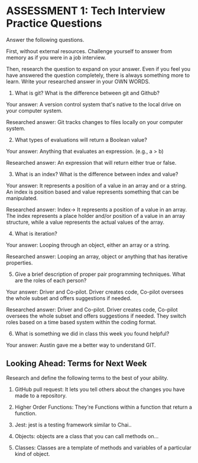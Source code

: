 # ASSESSMENT 1: Tech Interview Practice Questions
Answer the following questions.

First, without external resources. Challenge yourself to answer from memory as if you were in a job interview.

Then, research the question to expand on your answer. Even if you feel you have answered the question completely, there is always something more to learn. Write your researched answer in your OWN WORDS.

1. What is git? What is the difference between git and Github?

  Your answer: A version control system that's native to the local drive on your computer system.

  Researched answer: Git tracks changes to files locally on your computer system.

2. What types of evaluations will return a Boolean value?

  Your answer: Anything that evaluates an expression. (e.g., a > b)

  Researched answer: An expression that will return either true or false.



3. What is an index? What is the difference between index and value?

  Your answer: It represents a position of a value in an array and or a string.
  An index is position based and value represents something that can be manipulated.

  Researched answer: Index-> It represents a position of a value in an array. The index represents a place holder and/or position of a value in an array structure, while a value represents the actual values of the array.

4. What is iteration?

  Your answer: Looping through an object, either an array or a string.

  Researched answer: Looping an array, object or anything that has iterative properties.

5. Give a brief description of proper pair programming techniques. What are the roles of each person?

  Your answer: Driver and Co-pilot. Driver creates code, Co-pilot oversees the whole subset and offers suggestions if needed.

  Researched answer: Driver and Co-pilot. Driver creates code, Co-pilot oversees the whole subset and offers suggestions if needed. They switch roles based on a time based system within the coding format.

6. What is something we did in class this week you found helpful?  

  Your answer: Austin gave me a better way to understand GIT.



## Looking Ahead: Terms for Next Week

Research and define the following terms to the best of your ability.

1. GitHub pull request:
   It lets you tell others about the changes you have made to a repository.

2. Higher Order Functions: They're Functions within a function that return a     function.

3. Jest: jest is a testing framework similar to Chai..

4. Objects: objects are a class that you can call methods on...

5. Classes: Classes are a template of methods and variables of a particular kind of object.
